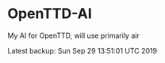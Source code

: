 # OpenTTD-AI
My AI for OpenTTD, will use primarily air

Latest backup: Sun Sep 29 13:51:01 UTC 2019
